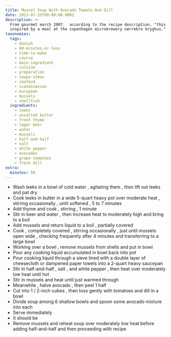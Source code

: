 ```yaml
---
title: Mussel Soup With Avocado Tomato And Dill
date: 2013-07-25T00:00:00.000Z
description: >-
  From gourmet march 2007.  according to the recipe description, "this soup was
  inspired by a meal at the copenhagen microbrewery nørrebro bryghus."
taxonomies:
  tags:
    - danish
    - 60-minutes-or-less
    - time-to-make
    - course
    - main-ingredient
    - cuisine
    - preparation
    - soups-stews
    - seafood
    - scandinavian
    - european
    - mussels
    - shellfish
  ingredients:
    - leeks
    - unsalted butter
    - fresh thyme
    - lager beer
    - water
    - mussels
    - half-and-half
    - salt
    - white pepper
    - avocados
    - grape tomatoes
    - fresh dill
extra:
  minutes: 50
---
```

 - Wash leeks in a bowl of cold water , agitating them , then lift out leeks and pat dry
 - Cook leeks in butter in a wide 5-quart heavy pot over moderate heat , stirring occasionally , until softened , 5 to 7 minutes
 - Add thyme and cook , stirring , 1 minute
 - Stir in beer and water , then increase heat to moderately high and bring to a boil
 - Add mussels and return liquid to a boil , partially covered
 - Cook , completely covered , stirring occasionally , just until mussels open wide , checking frequently after 4 minutes and transferring to a large bowl
 - Working over a bowl , remove mussels from shells and put in bowl
 - Pour any cooking liquid accumulated in bowl back into pot
 - Pour cooking liquid through a sieve lined with a double layer of cheesecloth or dampened paper towels into a 2-quart heavy saucepan
 - Stir in half-and-half , salt , and white pepper , then heat over moderately low heat until hot
 - Stir in mussels and heat until just warmed through
 - Meanwhile , halve avocado , then peel 1 half
 - Cut into 1 / 2-inch cubes , then toss gently with tomatoes and dill in a bowl
 - Divide soup among 6 shallow bowls and spoon some avocado mixture into each
 - Serve immediately
 - It should be
 - Remove mussels and reheat soup over moderately low heat before adding half-and-half and then proceeding with recipe
